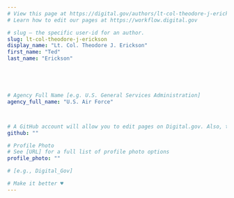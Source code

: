 ```yaml
---
# View this page at https://digital.gov/authors/lt-col-theodore-j-erickson
# Learn how to edit our pages at https://workflow.digital.gov

# slug — the specific user-id for an author.
slug: lt-col-theodore-j-erickson
display_name: "Lt. Col. Theodore J. Erickson"
first_name: "Ted"
last_name: "Erickson"





# Agency Full Name [e.g. U.S. General Services Administration]
agency_full_name: "U.S. Air Force"



# A GitHub account will allow you to edit pages on Digital.gov. Also, the image used in your GitHub account can be used to populate your digital.gov profile photo. Learn more about getting a Github account at [URL]
github: ""

# Profile Photo
# See [URL] for a full list of profile photo options
profile_photo: ""

# [e.g., Digital_Gov]

# Make it better ♥
---
```

